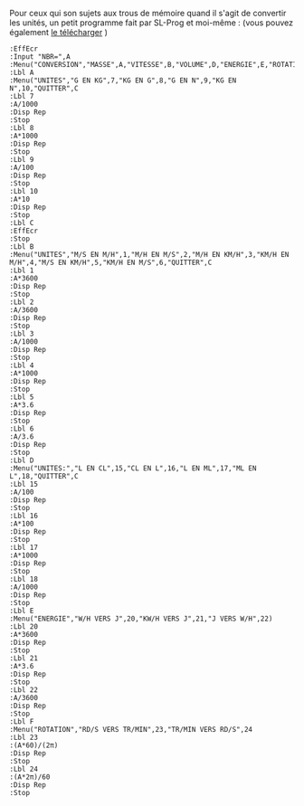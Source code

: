 Pour ceux qui son sujets aux trous de mémoire quand il s'agit de convertir les unités, un petit programme fait par SL-Prog et moi-même : (vous pouvez également [le télécharger](/media/article/17/attachments/CONVERS.8Xp) )

```basic
:EffEcr
:Input "NBR=",A
:Menu("CONVERSION","MASSE",A,"VITESSE",B,"VOLUME",D,"ENERGIE",E,"ROTATION",F,"QUITTER",C
:Lbl A
:Menu("UNITES","G EN KG",7,"KG EN G",8,"G EN N",9,"KG EN N",10,"QUITTER",C
:Lbl 7
:A/1000
:Disp Rep
:Stop
:Lbl 8
:A*1000
:Disp Rep
:Stop
:Lbl 9
:A/100
:Disp Rep
:Stop
:Lbl 10
:A*10
:Disp Rep
:Stop
:Lbl C
:EffEcr
:Stop
:Lbl B
:Menu("UNITES","M/S EN M/H",1,"M/H EN M/S",2,"M/H EN KM/H",3,"KM/H EN M/H",4,"M/S EN KM/H",5,"KM/H EN M/S",6,"QUITTER",C
:Lbl 1
:A*3600
:Disp Rep
:Stop
:Lbl 2
:A/3600
:Disp Rep
:Stop
:Lbl 3
:A/1000
:Disp Rep
:Stop
:Lbl 4
:A*1000
:Disp Rep
:Stop
:Lbl 5
:A*3.6
:Disp Rep
:Stop
:Lbl 6
:A/3.6
:Disp Rep
:Stop
:Lbl D
:Menu("UNITES:","L EN CL",15,"CL EN L",16,"L EN ML",17,"ML EN L",18,"QUITTER",C
:Lbl 15
:A/100
:Disp Rep
:Stop
:Lbl 16
:A*100
:Disp Rep
:Stop
:Lbl 17
:A*1000
:Disp Rep
:Stop
:Lbl 18
:A/1000
:Disp Rep
:Stop
:Lbl E
:Menu("ENERGIE","W/H VERS J",20,"KW/H VERS J",21,"J VERS W/H",22)
:Lbl 20
:A*3600
:Disp Rep
:Stop
:Lbl 21
:A*3.6
:Disp Rep
:Stop
:Lbl 22
:A/3600
:Disp Rep
:Stop
:Lbl F
:Menu("ROTATION","RD/S VERS TR/MIN",23,"TR/MIN VERS RD/S",24
:Lbl 23
:(A*60)/(2π)
:Disp Rep
:Stop
:Lbl 24
:(A*2π)/60
:Disp Rep
:Stop
```
